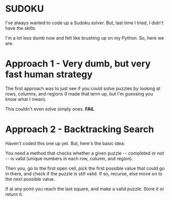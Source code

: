 # SUDOKU

I've always wanted to code up a Sudoku solver. But, last time I tried, I didn't have the skills. 

I'm a lot less dumb now and felt like brushing up on my Python. So, here we are.

# Approach 1 - Very dumb, but very fast human strategy

The first approach was to just see if you could solve puzzles by looking at rows, columns, and regions (I made that term up, but I'm guessing you know what I mean).

This couldn't even solve simply ones. **FAIL**

# Approach 2 - Backtracking Search

Haven't coded this one up yet. But, here's the basic idea:

You need a method that checks whether a given puzzle -- completed or not -- is valid (unique numbers in each row, column, and region).

Then you, go to the first open cell, pick the first possible value that could go in there, and check if the puzzle is still valid. If so, recurse, else move on to the next possible value. 

If at any point you reach the last square, and make a valid puzzle. Store it or return it.